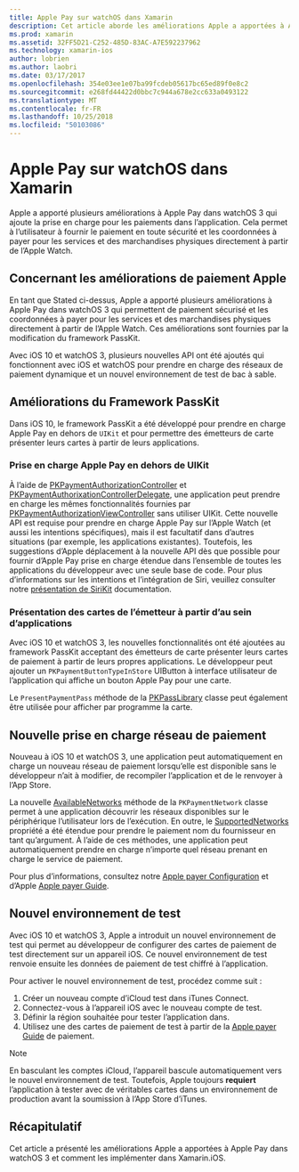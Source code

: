 ```yaml
---
title: Apple Pay sur watchOS dans Xamarin
description: Cet article aborde les améliorations Apple a apportées à Apple Pay dans watchOS 3 et comment les implémenter dans Xamarin.iOS pour Apple Watch.
ms.prod: xamarin
ms.assetid: 32FF5D21-C252-485D-83AC-A7E592237962
ms.technology: xamarin-ios
author: lobrien
ms.author: laobri
ms.date: 03/17/2017
ms.openlocfilehash: 354e03ee1e07ba99fcdeb05617bc65ed89f0e8c2
ms.sourcegitcommit: e268fd44422d0bbc7c944a678e2cc633a0493122
ms.translationtype: MT
ms.contentlocale: fr-FR
ms.lasthandoff: 10/25/2018
ms.locfileid: "50103086"
---
```

# <a name="apple-pay-on-watchos-in-xamarin"></a>Apple Pay sur watchOS dans Xamarin

Apple a apporté plusieurs améliorations à Apple Pay dans watchOS 3 qui ajoute la prise en charge pour les paiements dans l’application. Cela permet à l’utilisateur à fournir le paiement en toute sécurité et les coordonnées à payer pour les services et des marchandises physiques directement à partir de l’Apple Watch.


## <a name="about-apple-pay-enhancements"></a>Concernant les améliorations de paiement Apple

En tant que Stated ci-dessus, Apple a apporté plusieurs améliorations à Apple Pay dans watchOS 3 qui permettent de paiement sécurisé et les coordonnées à payer pour les services et des marchandises physiques directement à partir de l’Apple Watch. Ces améliorations sont fournies par la modification du framework PassKit.

Avec iOS 10 et watchOS 3, plusieurs nouvelles API ont été ajoutés qui fonctionnent avec iOS et watchOS pour prendre en charge des réseaux de paiement dynamique et un nouvel environnement de test de bac à sable.

## <a name="passkit-framework-enhancements"></a>Améliorations du Framework PassKit

Dans iOS 10, le framework PassKit a été développé pour prendre en charge Apple Pay en dehors de `UIKit` et pour permettre des émetteurs de carte présenter leurs cartes à partir de leurs applications. 

### <a name="supporting-apple-pay-outside-of-uikit"></a>Prise en charge Apple Pay en dehors de UIKit

À l’aide de [PKPaymentAuthorizationController](https://developer.apple.com/reference/passkit/pkpaymentauthorizationcontroller) et [PKPaymentAuthorixationControllerDelegate](https://developer.apple.com/reference/passkit/pkpaymentauthorizationcontrollerdelegate), une application peut prendre en charge les mêmes fonctionnalités fournies par [ PKPaymentAuthorizationViewController](https://developer.apple.com/reference/passkit/pkpaymentauthorizationviewcontroller) sans utiliser UIKit. Cette nouvelle API est requise pour prendre en charge Apple Pay sur l’Apple Watch (et aussi les intentions spécifiques), mais il est facultatif dans d’autres situations (par exemple, les applications existantes). Toutefois, les suggestions d’Apple déplacement à la nouvelle API dès que possible pour fournir d’Apple Pay prise en charge étendue dans l’ensemble de toutes les applications du développeur avec une seule base de code. Pour plus d’informations sur les intentions et l’intégration de Siri, veuillez consulter notre [présentation de SiriKit](~/ios/platform/sirikit/index.md) documentation.

### <a name="presenting-issuer-cards-from-within-apps"></a>Présentation des cartes de l’émetteur à partir d’au sein d’applications

Avec iOS 10 et watchOS 3, les nouvelles fonctionnalités ont été ajoutées au framework PassKit acceptant des émetteurs de carte présenter leurs cartes de paiement à partir de leurs propres applications. Le développeur peut ajouter un `PKPaymentButtonTypeInStore` UIButton à interface utilisateur de l’application qui affiche un bouton Apple Pay pour une carte.

Le `PresentPaymentPass` méthode de la [PKPassLibrary](https://developer.apple.com/reference/passkit/pkpasslibrary) classe peut également être utilisée pour afficher par programme la carte.

## <a name="new-payment-network-support"></a>Nouvelle prise en charge réseau de paiement

Nouveau à iOS 10 et watchOS 3, une application peut automatiquement en charge un nouveau réseau de paiement lorsqu’elle est disponible sans le développeur n’ait à modifier, de recompiler l’application et de le renvoyer à l’App Store.

La nouvelle [AvailableNetworks](https://developer.apple.com/reference/passkit/pkpaymentrequest/1833288-availablenetworks) méthode de la `PKPaymentNetwork` classe permet à une application découvrir les réseaux disponibles sur le périphérique l’utilisateur lors de l’exécution. En outre, le [SupportedNetworks](https://developer.apple.com/reference/passkit/pkpaymentrequest/1619329-supportednetworks) propriété a été étendue pour prendre le paiement nom du fournisseur en tant qu’argument. À l’aide de ces méthodes, une application peut automatiquement prendre en charge n’importe quel réseau prenant en charge le service de paiement.

Pour plus d’informations, consultez notre [Apple payer Configuration](~/ios/platform/apple-pay.md) et d’Apple [Apple payer Guide](https://developer.apple.com/apple-pay/).

## <a name="new-testing-environment"></a>Nouvel environnement de test

Avec iOS 10 et watchOS 3, Apple a introduit un nouvel environnement de test qui permet au développeur de configurer des cartes de paiement de test directement sur un appareil iOS. Ce nouvel environnement de test renvoie ensuite les données de paiement de test chiffré à l’application.

Pour activer le nouvel environnement de test, procédez comme suit :

1. Créer un nouveau compte d’iCloud test dans iTunes Connect.
2. Connectez-vous à l’appareil iOS avec le nouveau compte de test.
3. Définir la région souhaitée pour tester l’application dans.
4. Utilisez une des cartes de paiement de test à partir de la [Apple payer Guide](https://developer.apple.com/apple-pay/) de paiement.

> [!NOTE]
> En basculant les comptes iCloud, l’appareil bascule automatiquement vers le nouvel environnement de test. Toutefois, Apple toujours **requiert** l’application à tester avec de véritables cartes dans un environnement de production avant la soumission à l’App Store d’iTunes.

## <a name="summary"></a>Récapitulatif

Cet article a présenté les améliorations Apple a apportées à Apple Pay dans watchOS 3 et comment les implémenter dans Xamarin.iOS.
